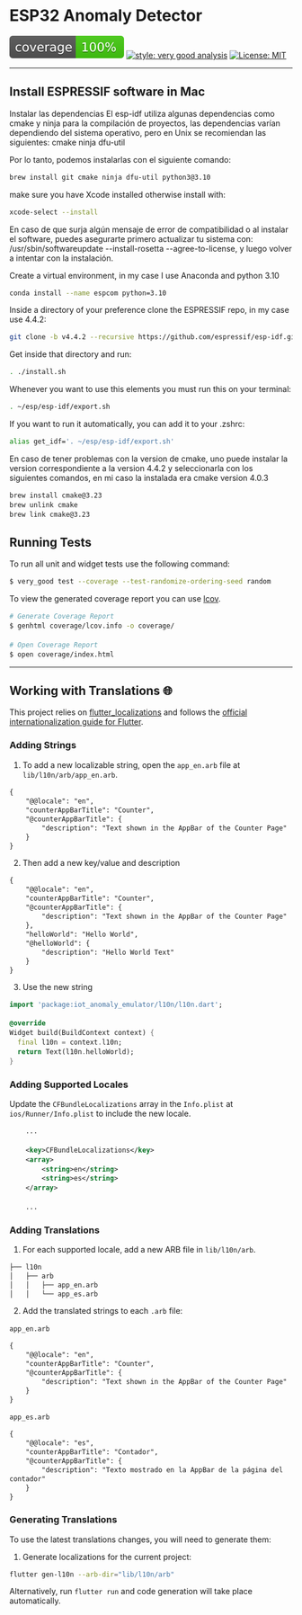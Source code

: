 # ESP32 Anomaly Detector

![coverage][coverage_badge]
[![style: very good analysis][very_good_analysis_badge]][very_good_analysis_link]
[![License: MIT][license_badge]][license_link]


---

## Install ESPRESSIF software in Mac



Instalar las dependencias
El esp-idf utiliza algunas dependencias como cmake y ninja para la compilación de proyectos, las dependencias varían dependiendo del sistema operativo, pero en Unix se recomiendan las siguientes: cmake ninja dfu-util

Por lo tanto, podemos instalarlas con el siguiente comando:
```sh
brew install git cmake ninja dfu-util python3@3.10
```

make sure you have Xcode installed otherwise install with:
```sh
xcode-select --install
```

En caso de que surja algún mensaje de error de compatibilidad o al instalar el software, puedes asegurarte primero actualizar tu sistema con: /usr/sbin/softwareupdate --install-rosetta --agree-to-license, y luego volver a intentar con la instalación.

Create a virtual environment, in my case I use Anaconda and python 3.10

```sh
conda install --name espcom python=3.10
```

Inside a directory of your preference clone the ESPRESSIF repo, in my case use 4.4.2:

```sh
git clone -b v4.4.2 --recursive https://github.com/espressif/esp-idf.git
```

Get inside that directory and run:

```sh
. ./install.sh
```

Whenever you want to use this elements you must run this on your terminal:
```sh
. ~/esp/esp-idf/export.sh 
```

If you want to run it automatically, you can add it to your .zshrc:
```sh
alias get_idf='. ~/esp/esp-idf/export.sh'
```

En caso de tener problemas con la version de cmake, uno puede instalar la version correspondiente a la version 4.4.2 y seleccionarla con los siguientes comandos, en mi caso la instalada era cmake version 4.0.3

```sh
brew install cmake@3.23
brew unlink cmake
brew link cmake@3.23
```



## Running Tests

To run all unit and widget tests use the following command:

```sh
$ very_good test --coverage --test-randomize-ordering-seed random
```

To view the generated coverage report you can use [lcov](https://github.com/linux-test-project/lcov).

```sh
# Generate Coverage Report
$ genhtml coverage/lcov.info -o coverage/

# Open Coverage Report
$ open coverage/index.html
```

---

## Working with Translations 🌐

This project relies on [flutter_localizations][flutter_localizations_link] and follows the [official internationalization guide for Flutter][internationalization_link].

### Adding Strings

1. To add a new localizable string, open the `app_en.arb` file at `lib/l10n/arb/app_en.arb`.

```arb
{
    "@@locale": "en",
    "counterAppBarTitle": "Counter",
    "@counterAppBarTitle": {
        "description": "Text shown in the AppBar of the Counter Page"
    }
}
```

2. Then add a new key/value and description

```arb
{
    "@@locale": "en",
    "counterAppBarTitle": "Counter",
    "@counterAppBarTitle": {
        "description": "Text shown in the AppBar of the Counter Page"
    },
    "helloWorld": "Hello World",
    "@helloWorld": {
        "description": "Hello World Text"
    }
}
```

3. Use the new string

```dart
import 'package:iot_anomaly_emulator/l10n/l10n.dart';

@override
Widget build(BuildContext context) {
  final l10n = context.l10n;
  return Text(l10n.helloWorld);
}
```

### Adding Supported Locales

Update the `CFBundleLocalizations` array in the `Info.plist` at `ios/Runner/Info.plist` to include the new locale.

```xml
    ...

    <key>CFBundleLocalizations</key>
	<array>
		<string>en</string>
		<string>es</string>
	</array>

    ...
```

### Adding Translations

1. For each supported locale, add a new ARB file in `lib/l10n/arb`.

```
├── l10n
│   ├── arb
│   │   ├── app_en.arb
│   │   └── app_es.arb
```

2. Add the translated strings to each `.arb` file:

`app_en.arb`

```arb
{
    "@@locale": "en",
    "counterAppBarTitle": "Counter",
    "@counterAppBarTitle": {
        "description": "Text shown in the AppBar of the Counter Page"
    }
}
```

`app_es.arb`

```arb
{
    "@@locale": "es",
    "counterAppBarTitle": "Contador",
    "@counterAppBarTitle": {
        "description": "Texto mostrado en la AppBar de la página del contador"
    }
}
```

### Generating Translations

To use the latest translations changes, you will need to generate them:

1. Generate localizations for the current project:

```sh
flutter gen-l10n --arb-dir="lib/l10n/arb"
```

Alternatively, run `flutter run` and code generation will take place automatically.

[coverage_badge]: coverage_badge.svg
[flutter_localizations_link]: https://api.flutter.dev/flutter/flutter_localizations/flutter_localizations-library.html
[internationalization_link]: https://flutter.dev/docs/development/accessibility-and-localization/internationalization
[license_badge]: https://img.shields.io/badge/license-MIT-blue.svg
[license_link]: https://opensource.org/licenses/MIT
[very_good_analysis_badge]: https://img.shields.io/badge/style-very_good_analysis-B22C89.svg
[very_good_analysis_link]: https://pub.dev/packages/very_good_analysis
[very_good_cli_link]: https://github.com/VeryGoodOpenSource/very_good_cli
